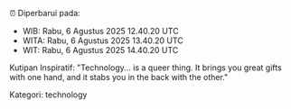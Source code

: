⏰ Diperbarui pada:
- WIB: Rabu, 6 Agustus 2025 12.40.20 UTC
- WITA: Rabu, 6 Agustus 2025 13.40.20 UTC
- WIT: Rabu, 6 Agustus 2025 14.40.20 UTC

Kutipan Inspiratif:
"Technology... is a queer thing. It brings you great gifts with one hand, and it stabs you in the back with the other."


Kategori: technology

